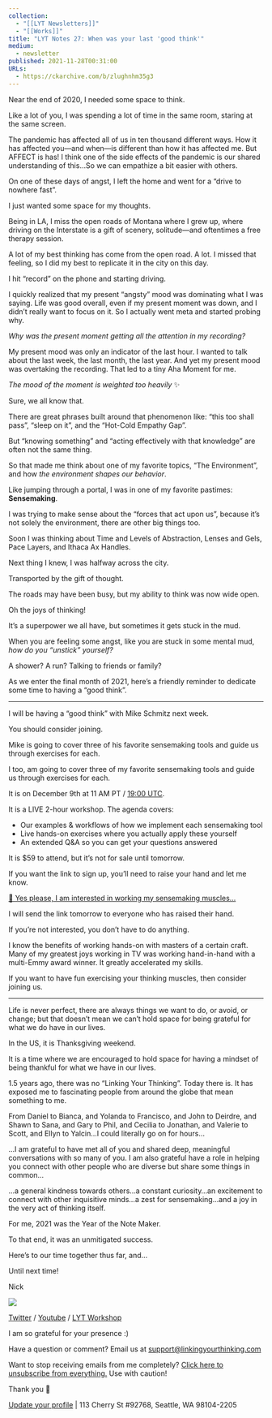 ```yaml
---
collection:
  - "[[LYT Newsletters]]"
  - "[[Works]]"
title: "LYT Notes 27: When was your last 'good think'"
medium:
  - newsletter
published: 2021-11-28T00:31:00
URLs:
  - https://ckarchive.com/b/zlughnhm35g3
---
```


Near the end of 2020, I needed some space to think.

Like a lot of you, I was spending a lot of time in the same room, staring at the same screen.

The pandemic has affected all of us in ten thousand different ways. How it has affected you—and when—is different than how it has affected me. But AFFECT is has! I think one of the side effects of the pandemic is our shared understanding of this…So we can empathize a bit easier with others.

On one of these days of angst, I left the home and went for a “drive to nowhere fast”.

I just wanted some space for my thoughts.

Being in LA, I miss the open roads of Montana where I grew up, where driving on the Interstate is a gift of scenery, solitude—and oftentimes a free therapy session.

A lot of my best thinking has come from the open road. A lot. I missed that feeling, so I did my best to replicate it in the city on this day.

I hit “record” on the phone and starting driving.

I quickly realized that my present “angsty” mood was dominating what I was saying. Life was good overall, even if my present moment was down, and I didn’t really want to focus on it. So I actually went meta and started probing why.

*Why was the present moment getting all the attention in my recording?*

My present mood was only an indicator of the last hour. I wanted to talk about the last week, the last month, the last year. And yet my present mood was overtaking the recording. That led to a tiny Aha Moment for me.

*The mood of the moment is weighted too heavily* ✨

Sure, we all know that.

There are great phrases built around that phenomenon like: “this too shall pass”, “sleep on it”, and the “Hot-Cold Empathy Gap”.

But “knowing something” and “acting effectively with that knowledge” are often not the same thing.

So that made me think about one of my favorite topics, “The Environment”, and how *the environment shapes our behavior*.

Like jumping through a portal, I was in one of my favorite pastimes: **Sensemaking**.

I was trying to make sense about the “forces that act upon us”, because it’s not solely the environment, there are other big things too.

Soon I was thinking about Time and Levels of Abstraction, Lenses and Gels, Pace Layers, and Ithaca Ax Handles.

Next thing I knew, I was halfway across the city.

Transported by the gift of thought.

The roads may have been busy, but my ability to think was now wide open.

Oh the joys of thinking!

It’s a superpower we all have, but sometimes it gets stuck in the mud.

When you are feeling some angst, like you are stuck in some mental mud, *how do you “unstick” yourself?*

A shower? A run? Talking to friends or family?

As we enter the final month of 2021, here’s a friendly reminder to dedicate some time to having a “good think”.

---

I will be having a “good think” with Mike Schmitz next week.

You should consider joining.

Mike is going to cover three of his favorite sensemaking tools and guide us through exercises for each.

I too, am going to cover three of my favorite sensemaking tools and guide us through exercises for each.

It is on December 9th at 11 AM PT / [19:00 UTC](https://everytimezone.com/s/895854d0).

It is a LIVE 2-hour workshop. The agenda covers:

* Our examples & workflows of how we implement each sensemaking tool
* Live hands-on exercises where you actually apply these yourself
* An extended Q&A so you can get your questions answered

It is $59 to attend, but it’s not for sale until tomorrow.

If you want the link to sign up, you’ll need to raise your hand and let me know.

​[🤚 Yes please, I am interested in working my sensemaking muscles…](https://publish.obsidian.md/lyt-kit/Umami/Segmentio!)​

I will send the link tomorrow to everyone who has raised their hand.

If you’re not interested, you don’t have to do anything.

I know the benefits of working hands-on with masters of a certain craft. Many of my greatest joys working in TV was working hand-in-hand with a multi-Emmy award winner. It greatly accelerated my skills.

If you want to have fun exercising your thinking muscles, then consider joining us.

---

Life is never perfect, there are always things we want to do, or avoid, or change; but that doesn’t mean we can’t hold space for being grateful for what we do have in our lives.

In the US, it is Thanksgiving weekend.

It is a time where we are encouraged to hold space for having a mindset of being thankful for what we have in our lives.

1.5 years ago, there was no “Linking Your Thinking”. Today there is. It has exposed me to fascinating people from around the globe that mean something to me.

From Daniel to Bianca, and Yolanda to Francisco, and John to Deirdre, and Shawn to Sana, and Gary to Phil, and Cecilia to Jonathan, and Valerie to Scott, and Ellyn to Yalcin…I could literally go on for hours…

…I am grateful to have met all of you and shared deep, meaningful conversations with so many of you. I am also grateful have a role in helping you connect with other people who are diverse but share some things in common…

…a general kindness towards others…a constant curiosity…an excitement to connect with other inquisitive minds…a zest for sensemaking…and a joy in the very act of thinking itself.

For me, 2021 was the Year of the Note Maker.

To that end, it was an unmitigated success.

Here’s to our time together thus far, and…

Until next time!

Nick

![](https://embed.filekitcdn.com/e/dv87Nny89souiCFyZqnEgh/t5xLoqQjMXTWs4akdeAMSG/email)

[Twitter](https://twitter.com/NickMilo) / [Youtube](https://www.youtube.com/channel/UC85D7ERwhke7wVqskV_DZUA) / [LYT Workshop](https://www.linkingyourthinking.com/)

I am so grateful for your presence :)

Have a question or comment? Email us at
[support@linkingyourthinking.com](mailto:support@linkingyourthinking.com)

Want to stop receiving emails from me completely? [Click here to unsubscribe from everything.](https://preview.convertkit-mail2.com/unsubscribe) Use with caution!

Thank you 🙏

[Update your profile](https://preview.convertkit-mail2.com/preferences) | 113 Cherry St #92768, Seattle, WA 98104-2205

